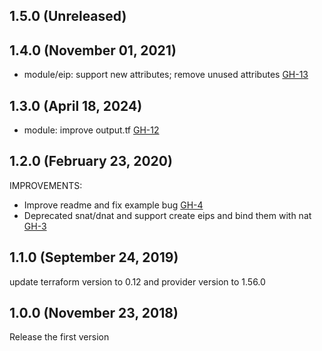 ## 1.5.0 (Unreleased)
## 1.4.0 (November 01, 2021)

- module/eip: support new attributes; remove unused attributes [GH-13](https://github.com/alibabacloud-automation/terraform-alicloud-nat-gateway/pull/13)

## 1.3.0 (April 18, 2024)

- module: improve output.tf [GH-12](https://github.com/alibabacloud-automation/terraform-alicloud-nat-gateway/pull/12)

## 1.2.0 (February 23, 2020)

IMPROVEMENTS:

- Improve readme and fix example bug [GH-4](https://github.com/terraform-alicloud-modules/terraform-alicloud-nat-gateway/pull/4)
- Deprecated snat/dnat and support create eips and bind them with nat [GH-3](https://github.com/terraform-alicloud-modules/terraform-alicloud-nat-gateway/pull/3)

## 1.1.0 (September 24, 2019)

update terraform version to 0.12 and provider version to 1.56.0

## 1.0.0 (November 23, 2018)

Release the first version
